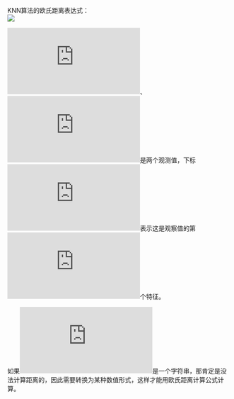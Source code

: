 KNN算法的欧氏距离表达式：<br/>
<img src="http://latex.codecogs.com/gif.latex?\sqrt{\sum\limits_{i=1}^{n}(x_{i}-y_{i})^2}" />

![](http://latex.codecogs.com/gif.latex?x)、![](http://latex.codecogs.com/gif.latex?y)是两个观测值，下标![](http://latex.codecogs.com/gif.latex?i)表示这是观察值的第![](http://latex.codecogs.com/gif.latex?i)个特征。

如果![](http://latex.codecogs.com/gif.latex?x_i)是一个字符串，那肯定是没法计算距离的，因此需要转换为某种数值形式，这样才能用欧氏距离计算公式计算。

